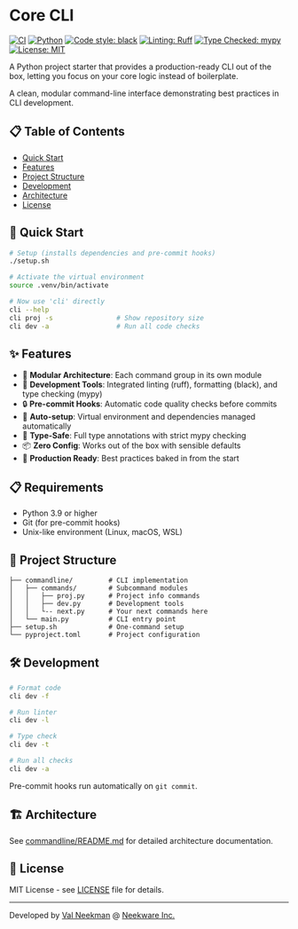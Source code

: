 # Core CLI

[![CI](https://github.com/neekware/CoreCLI/actions/workflows/test.yml/badge.svg)](https://github.com/neekware/CoreCLI/actions/workflows/test.yml)
[![Python](https://img.shields.io/badge/python-3.9%2B-blue.svg)](https://www.python.org/downloads/)
[![Code style: black](https://img.shields.io/badge/code%20style-black-000000.svg)](https://github.com/psf/black)
[![Linting: Ruff](https://img.shields.io/endpoint?url=https://raw.githubusercontent.com/charliermarsh/ruff/main/assets/badge/v2.json)](https://github.com/astral-sh/ruff)
[![Type Checked: mypy](https://img.shields.io/badge/type%20checked-mypy-blue)](https://github.com/python/mypy)
[![License: MIT](https://img.shields.io/badge/License-MIT-yellow.svg)](https://opensource.org/licenses/MIT)

A Python project starter that provides a production-ready CLI out of the box, letting you focus on your core logic instead of boilerplate.

A clean, modular command-line interface demonstrating best practices in CLI development.

## 📋 Table of Contents

- [Quick Start](#-quick-start)
- [Features](#-features)
- [Project Structure](#-project-structure)
- [Development](#-development)
- [Architecture](#-architecture)
- [License](#-license)

## 🚀 Quick Start

```bash
# Setup (installs dependencies and pre-commit hooks)
./setup.sh

# Activate the virtual environment
source .venv/bin/activate

# Now use 'cli' directly
cli --help
cli proj -s                # Show repository size
cli dev -a                 # Run all code checks
```

## ✨ Features

- 🧩 **Modular Architecture**: Each command group in its own module
- 🔧 **Development Tools**: Integrated linting (ruff), formatting (black), and type checking (mypy)
- 🔒 **Pre-commit Hooks**: Automatic code quality checks before commits
- 🎯 **Auto-setup**: Virtual environment and dependencies managed automatically
- 🐍 **Type-Safe**: Full type annotations with strict mypy checking
- 📦 **Zero Config**: Works out of the box with sensible defaults
- 🚀 **Production Ready**: Best practices baked in from the start

## 📋 Requirements

- Python 3.9 or higher
- Git (for pre-commit hooks)
- Unix-like environment (Linux, macOS, WSL)

## 📁 Project Structure

```
├── commandline/         # CLI implementation
│   ├── commands/        # Subcommand modules
│   │   ├── proj.py      # Project info commands
│   │   ├── dev.py       # Development tools
│   │   └-- next.py      # Your next commands here
│   └── main.py          # CLI entry point
├── setup.sh             # One-command setup
└── pyproject.toml       # Project configuration
```

## 🛠️ Development

```bash
# Format code
cli dev -f

# Run linter
cli dev -l

# Type check
cli dev -t

# Run all checks
cli dev -a
```

Pre-commit hooks run automatically on `git commit`.

## 🏗️ Architecture

See [commandline/README.md](commandline/README.md) for detailed architecture documentation.

## 📄 License

MIT License - see [LICENSE](LICENSE) file for details.

---

Developed by [Val Neekman](https://github.com/un33k) @ [Neekware Inc.](https://neekware.com)
